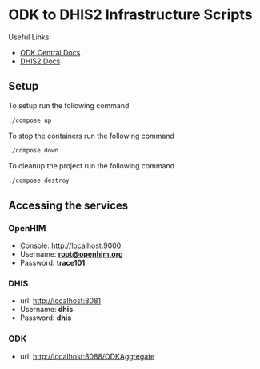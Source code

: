 # ODK to DHIS2 Infrastructure Scripts

Useful Links:

- [ODK Central Docs](https://docs.opendatakit.org/getting-started/)
- [DHIS2 Docs](https://docs.dhis2.org/2.33/en/index.html)

## Setup

To setup run the following command

```bash
./compose up
```

To stop the containers run the following command

```bash
./compose down
```

To cleanup the project run the following command

```bash
./compose destroy
```

## Accessing the services

### OpenHIM

* Console: <http://localhost:9000>
* Username: **root@openhim.org**
* Password: **trace101**

### DHIS

* url: <http://localhost:8081>
* Username: **dhis**
* Password: **dhis**

### ODK

* url: <http://localhost:8088/ODKAggregate>
